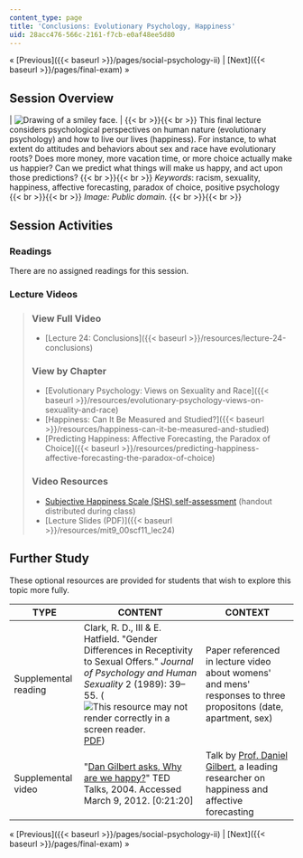 ```yaml
---
content_type: page
title: 'Conclusions: Evolutionary Psychology, Happiness'
uid: 28acc476-566c-2161-f7cb-e0af48ee5d80
---
```


« [Previous]({{< baseurl >}}/pages/social-psychology-ii) | [Next]({{< baseurl >}}/pages/final-exam) »

Session Overview
----------------

| ![Drawing of a smiley face.](BASEURL_PLACEHOLDER/resources/lec24_chp) |  {{< br >}}{{< br >}} This final lecture considers psychological perspectives on human nature (evolutionary psychology) and how to live our lives (happiness). For instance, to what extent do attitudes and behaviors about sex and race have evolutionary roots? Does more money, more vacation time, or more choice actually make us happier? Can we predict what things will make us happy, and act upon those predictions? {{< br >}}{{< br >}} _Keywords_: racism, sexuality, happiness, affective forecasting, paradox of choice, positive psychology {{< br >}}{{< br >}} _Image: Public domain._ {{< br >}}{{< br >}}  

Session Activities
------------------

### Readings

There are no assigned readings for this session.

### Lecture Videos

> ### View Full Video
> 
> *   [Lecture 24: Conclusions]({{< baseurl >}}/resources/lecture-24-conclusions)
> 
> ### View by Chapter
> 
> *   [Evolutionary Psychology: Views on Sexuality and Race]({{< baseurl >}}/resources/evolutionary-psychology-views-on-sexuality-and-race)
> *   [Happiness: Can It Be Measured and Studied?]({{< baseurl >}}/resources/happiness-can-it-be-measured-and-studied)
> *   [Predicting Happiness: Affective Forecasting, the Paradox of Choice]({{< baseurl >}}/resources/predicting-happiness-affective-forecasting-the-paradox-of-choice)
> 
> ### Video Resources
> 
> *   [Subjective Happiness Scale (SHS) self-assessment](http://sonjalyubomirsky.com/subjective-happiness-scale-shs/) (handout distributed during class)
> *   [Lecture Slides (PDF)]({{< baseurl >}}/resources/mit9_00scf11_lec24)

Further Study
-------------

These optional resources are provided for students that wish to explore this topic more fully.

| TYPE | CONTENT | CONTEXT |
| --- | --- | --- |
| Supplemental reading | Clark, R. D., III & E. Hatfield. "Gender Differences in Receptivity to Sexual Offers." _Journal of Psychology and Human Sexuality_ 2 (1989): 39–55. (![This resource may not render correctly in a screen reader.](/images/inacessible.gif)[PDF](http://www2.hawaii.edu/~elaineh/79.pdf)) | Paper referenced in lecture video about womens' and mens' responses to three propositons (date, apartment, sex) |
| Supplemental video | "[Dan Gilbert asks, Why are we happy?](http://www.ted.com/talks/dan_gilbert_asks_why_are_we_happy.html)" TED Talks, 2004. Accessed March 9, 2012. \[0:21:20\] | Talk by [Prof. Daniel Gilbert](http://gilbert.socialpsychology.org/), a leading researcher on happiness and affective forecasting 

« [Previous]({{< baseurl >}}/pages/social-psychology-ii) | [Next]({{< baseurl >}}/pages/final-exam) »